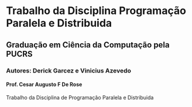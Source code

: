# Trabalho da Disciplina Programação Paralela e Distribuida
## Graduação em Ciência da Computação pela PUCRS
### Autores: Derick Garcez e Vinicius Azevedo
#### Prof. Cesar Augusto F De Rose

Trabalho da Disciplina de Programação Paralela e Distribuida
